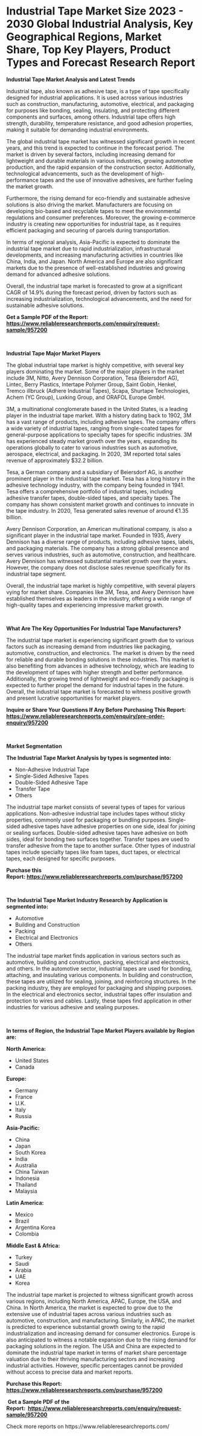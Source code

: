 <p><h1>Industrial Tape Market Size 2023 - 2030 Global Industrial Analysis, Key Geographical Regions, Market Share, Top Key Players, Product Types and Forecast Research Report</h1></p><p><strong>Industrial Tape Market Analysis and Latest Trends</strong></p>
<p><p>Industrial tape, also known as adhesive tape, is a type of tape specifically designed for industrial applications. It is used across various industries such as construction, manufacturing, automotive, electrical, and packaging for purposes like bonding, sealing, insulating, and protecting different components and surfaces, among others. Industrial tape offers high strength, durability, temperature resistance, and good adhesion properties, making it suitable for demanding industrial environments.</p><p>The global industrial tape market has witnessed significant growth in recent years, and this trend is expected to continue in the forecast period. The market is driven by several factors, including increasing demand for lightweight and durable materials in various industries, growing automotive production, and the rapid expansion of the construction sector. Additionally, technological advancements, such as the development of high-performance tapes and the use of innovative adhesives, are further fueling the market growth.</p><p>Furthermore, the rising demand for eco-friendly and sustainable adhesive solutions is also driving the market. Manufacturers are focusing on developing bio-based and recyclable tapes to meet the environmental regulations and consumer preferences. Moreover, the growing e-commerce industry is creating new opportunities for industrial tape, as it requires efficient packaging and securing of parcels during transportation.</p><p>In terms of regional analysis, Asia-Pacific is expected to dominate the industrial tape market due to rapid industrialization, infrastructural developments, and increasing manufacturing activities in countries like China, India, and Japan. North America and Europe are also significant markets due to the presence of well-established industries and growing demand for advanced adhesive solutions.</p><p>Overall, the industrial tape market is forecasted to grow at a significant CAGR of 14.9% during the forecast period, driven by factors such as increasing industrialization, technological advancements, and the need for sustainable adhesive solutions.</p></p>
<p><strong>Get a Sample PDF of the Report:&nbsp; <a href="https://www.reliableresearchreports.com/enquiry/request-sample/957200">https://www.reliableresearchreports.com/enquiry/request-sample/957200</a></strong></p>
<p>&nbsp;</p>
<p><strong>Industrial Tape Major Market Players</strong></p>
<p><p>The global industrial tape market is highly competitive, with several key players dominating the market. Some of the major players in the market include 3M, Nitto, Avery Dennison Corporation, Tesa (Beiersdorf AG), Lintec, Berry Plastics, Intertape Polymer Group, Saint Gobin, Henkel, Tremco illbruck (Adhere Industrial Tapes), Scapa, Shurtape Technologies, Achem (YC Group), Luxking Group, and ORAFOL Europe GmbH.</p><p>3M, a multinational conglomerate based in the United States, is a leading player in the industrial tape market. With a history dating back to 1902, 3M has a vast range of products, including adhesive tapes. The company offers a wide variety of industrial tapes, ranging from single-coated tapes for general-purpose applications to specialty tapes for specific industries. 3M has experienced steady market growth over the years, expanding its operations globally to cater to various industries such as automotive, aerospace, electrical, and packaging. In 2020, 3M reported total sales revenue of approximately $32.2 billion.</p><p>Tesa, a German company and a subsidiary of Beiersdorf AG, is another prominent player in the industrial tape market. Tesa has a long history in the adhesive technology industry, with the company being founded in 1941. Tesa offers a comprehensive portfolio of industrial tapes, including adhesive transfer tapes, double-sided tapes, and specialty tapes. The company has shown consistent market growth and continues to innovate in the tape industry. In 2020, Tesa generated sales revenue of around €1.35 billion.</p><p>Avery Dennison Corporation, an American multinational company, is also a significant player in the industrial tape market. Founded in 1935, Avery Dennison has a diverse range of products, including adhesive tapes, labels, and packaging materials. The company has a strong global presence and serves various industries, such as automotive, construction, and healthcare. Avery Dennison has witnessed substantial market growth over the years. However, the company does not disclose sales revenue specifically for its industrial tape segment.</p><p>Overall, the industrial tape market is highly competitive, with several players vying for market share. Companies like 3M, Tesa, and Avery Dennison have established themselves as leaders in the industry, offering a wide range of high-quality tapes and experiencing impressive market growth.</p></p>
<p>&nbsp;</p>
<p><strong>What Are The Key Opportunities For Industrial Tape Manufacturers?</strong></p>
<p><p>The industrial tape market is experiencing significant growth due to various factors such as increasing demand from industries like packaging, automotive, construction, and electronics. The market is driven by the need for reliable and durable bonding solutions in these industries. This market is also benefiting from advances in adhesive technology, which are leading to the development of tapes with higher strength and better performance. Additionally, the growing trend of lightweight and eco-friendly packaging is expected to further propel the demand for industrial tapes in the future. Overall, the industrial tape market is forecasted to witness positive growth and present lucrative opportunities for market players.</p></p>
<p><strong>Inquire or Share Your Questions If Any Before Purchasing This Report: <a href="https://www.reliableresearchreports.com/enquiry/pre-order-enquiry/957200">https://www.reliableresearchreports.com/enquiry/pre-order-enquiry/957200</a></strong></p>
<p>&nbsp;</p>
<p><strong>Market Segmentation</strong></p>
<p><strong>The Industrial Tape Market Analysis by types is segmented into:</strong></p>
<p><ul><li>Non-Adhesive Industrial Tape</li><li>Single-Sided Adhesive Tapes</li><li>Double-Sided Adhesive Tape</li><li>Transfer Tape</li><li>Others</li></ul></p>
<p><p>The industrial tape market consists of several types of tapes for various applications. Non-adhesive industrial tape includes tapes without sticky properties, commonly used for packaging or bundling purposes. Single-sided adhesive tapes have adhesive properties on one side, ideal for joining or sealing surfaces. Double-sided adhesive tapes have adhesive on both sides, ideal for bonding two surfaces together. Transfer tapes are used to transfer adhesive from the tape to another surface. Other types of industrial tapes include specialty tapes like foam tapes, duct tapes, or electrical tapes, each designed for specific purposes.</p></p>
<p><strong>Purchase this Report:&nbsp;<a href="https://www.reliableresearchreports.com/purchase/957200">https://www.reliableresearchreports.com/purchase/957200</a></strong></p>
<p>&nbsp;</p>
<p><strong>The Industrial Tape Market Industry Research by Application is segmented into:</strong></p>
<p><ul><li>Automotive</li><li>Building and Construction</li><li>Packing</li><li>Electrical and Electronics</li><li>Others</li></ul></p>
<p><p>The industrial tape market finds application in various sectors such as automotive, building and construction, packing, electrical and electronics, and others. In the automotive sector, industrial tapes are used for bonding, attaching, and insulating various components. In building and construction, these tapes are utilized for sealing, joining, and reinforcing structures. In the packing industry, they are employed for packaging and shipping purposes. In the electrical and electronics sector, industrial tapes offer insulation and protection to wires and cables. Lastly, these tapes find application in other industries for various adhesive and sealing purposes.</p></p>
<p>&nbsp;</p>
<p><strong>In terms of Region, the Industrial Tape Market Players available by Region are:</strong></p>
<p>
    <p> <strong> North America: </strong>
        <ul>
            <li>United States</li>
            <li>Canada</li>
        </ul>
        </p> 
    <p> <strong> Europe: </strong>
        <ul>
            <li>Germany</li>
            <li>France</li>
            <li>U.K.</li>
            <li>Italy</li>
            <li>Russia</li>
        </ul>
        </p> 
    <p> <strong> Asia-Pacific: </strong>
        <ul>
            <li>China</li>
            <li>Japan</li>
            <li>South Korea</li>
            <li>India</li>
            <li>Australia</li>
            <li>China Taiwan</li>
            <li>Indonesia</li>
            <li>Thailand</li>
            <li>Malaysia</li>
        </ul>
        </p> 
    <p> <strong> Latin America: </strong>
        <ul>
            <li>Mexico</li>
            <li>Brazil</li>
            <li>Argentina Korea</li>
            <li>Colombia</li>
        </ul>
        </p> 
    <p> <strong> Middle East & Africa: </strong>
        <ul>
            <li>Turkey</li>
            <li>Saudi</li>
            <li>Arabia</li>
            <li>UAE</li>
            <li>Korea</li>
        </ul>
    </p>
    </p>
<p><p>The industrial tape market is projected to witness significant growth across various regions, including North America, APAC, Europe, the USA, and China. In North America, the market is expected to grow due to the extensive use of industrial tapes across various industries such as automotive, construction, and manufacturing. Similarly, in APAC, the market is predicted to experience substantial growth owing to the rapid industrialization and increasing demand for consumer electronics. Europe is also anticipated to witness a notable expansion due to the rising demand for packaging solutions in the region. The USA and China are expected to dominate the industrial tape market in terms of market share percentage valuation due to their thriving manufacturing sectors and increasing industrial activities. However, specific percentages cannot be provided without access to precise data and market reports.</p></p>
<p><strong>Purchase this Report: <a href="https://www.reliableresearchreports.com/purchase/957200">https://www.reliableresearchreports.com/purchase/957200</a></strong></p>
<p>&nbsp;<strong>Get a Sample PDF of the Report:&nbsp;&nbsp;<a href="https://www.reliableresearchreports.com/enquiry/request-sample/957200">https://www.reliableresearchreports.com/enquiry/request-sample/957200</a></strong></p>
<p><strong></strong></p>
<p>Check more reports on https://www.reliableresearchreports.com/</p>